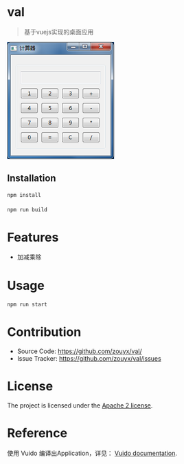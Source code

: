 # val

> 基于vuejs实现的桌面应用

![main](img/val.png)

Installation
------------

``` bash
npm install

npm run build
```

# Features
* 加减乘除

# Usage
``` bash
npm run start
```

# Contribution
  * Source Code: https://github.com/zouyx/val/
  * Issue Tracker: https://github.com/zouyx/val/issues
  
# License
The project is licensed under the [Apache 2 license](https://github.com/zouyx/agollo/blob/master/LICENSE).

# Reference
使用 Vuido 编译出Application，详见：
[Vuido documentation](https://vuido.mimec.org/).
